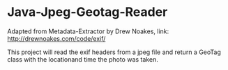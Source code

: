 Java-Jpeg-Geotag-Reader
=======================

Adapted from Metadata-Extractor by Drew Noakes, link: http://drewnoakes.com/code/exif/

This project will read the exif headers from a jpeg file and return a GeoTag class with the locationand time the photo was taken. 
